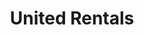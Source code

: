 ---
title: "United Rentals"
url: /portland/united-rentals-northeast-82nd-avenue/
shop: Allgemein
---